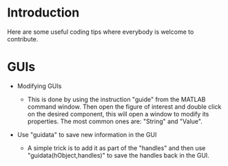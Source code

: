 # Introduction #

Here are some useful coding tips where everybody is welcome to contribute.

# GUIs #

  * Modifying GUIs
    * This is done by using the instruction "guide" from the MATLAB command window. Then open the figure of interest and double click on the desired component, this will open a window to modify its properties. The most common ones are: "String" and "Value".

  * Use "guidata" to save new information in the GUI
    * A simple trick is to add it as part of the "handles" and then use "guidata(hObject,handles)" to save the handles back in the GUI.